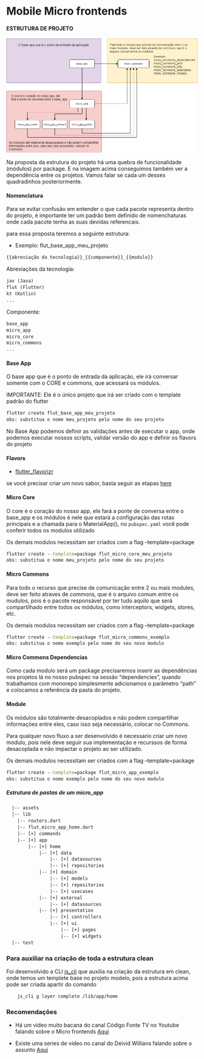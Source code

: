 # Mobile Micro frontends

#### ESTRUTURA DE PROJETO
![Multirepo](img/fluxo_multirepo_3.png)

Na proposta da estrutura do projeto há uma quebra de funcionalidade (módulos) por package. E na imagem acima conseguimos também ver a dependência entre os projetos.
Vamos falar se cada um desses quadradinhos posteriormente.

#### Nomenclatura
Para se evitar confusão em entender o que cada pacote representa dentro do projeto, é importante ter um padrão bem definido de nomenchaturas onde cada pacote tenha as suas devidas referencais. 

para essa proposta teremos a seguinte estrutura:

* Exemplo: flut_base_app_meu_projeto
```txt
{{abreviação da tecnologia}}_{{componente}}_{{modulo}}
```
Abreviações da tecnologia:
```txt
jav (Java) 
flut (Flutter) 
kt (Kotlin)
...
```
Componente:
```txt
base_app 
micro_app
micro_core
micro_commons
...
```

#### Base App
O base app que é o ponto de entrada da aplicação, ele irá conversar somente com o CORE e commons, que acessará os módulos.

IMPORTANTE: Ele é o único projeto que irá ser criado com o template padrão do flutter 

```cmd
flutter create flut_base_app_meu_projeto
obs: substitua o nome meu_projeto pelo nome do seu projeto
```

No Base App podemos definir as validações antes de executar o app, onde podemos executar nossos scripts, validar versão do app e definir os flavors do projeto

#### Flavors

  * [flutter_flavorizr](https://pub.dev/packages/flutter_flavorizr)


se você precisar criar um novo sabor, basta seguir as etapas [here](https://pub.dev/packages/flutter_flavorizr)


#### Micro Core

O core é o coração do nosso app, ele fará a ponte de conversa entre o base_app e os módulos é nele que estará a configuração das rotas principais e a chamada para o MaterialApp(), no `pubspec.yaml` você pode conferir todos os modulos utilizado

Os demais modulos necessitam ser criados com a flag –template=package 

```cmd
flutter create --template=package flut_micro_core_meu_projeto
obs: substitua o nome meu_projeto pelo nome do seu projeto
```

#### Micro Commons

Para todo o recurso que precise de comunicação entre 2 ou mais modules, deve ser feito atraves de commons, que é o arquivo comum entre os mudulos, pois é o pacote responsável por ter tudo aquilo que será compartilhado entre todos os módulos, como interceptors, widgets, stores, etc.

Os demais modulos necessitam ser criados com a flag –template=package 

```cmd
flutter create --template=package flut_micro_commons_exemplo
obs: substitua o nome exemplo pelo nome do seu novo modulo
```

#### Micro Commons Dependencias

Como cada modulo será um package precisaremos inserir as dependências nos projetos lá no nosso pubspec na sessão “dependencies”, quando trabalhamos com monorepo simplesmente adicionamos o parâmetro “path” e colocamos a referência da pasta do projeto.

#### Module

Os módulos são totalmente desacoplados e não podem compartilhar informações entre eles, caso isso seja necessário, colocar no Commons.

Para qualquer novo fluxo a ser desenvolvido é necessario criar um novo modulo, pois nele deve seguir sua implementação e recurssos de forma desacoplada e não impactar o projeto ao ser utilizado.

Os demais modulos necessitam ser criados com a flag –template=package 

```cmd
flutter create --template=package flut_micro_app_exemplo
obs: substitua o nome exemplo pelo nome do seu novo modulo
```

##### Estrutura de pastas de um micro_app
``` tex
  |-- assets
  |-- lib
    |-- routers.dart
    |-- flut_micro_app_home.dart
    |-- [+] commands
    |-- [+] app
        |-- [+] home
            |-- [+] data
                |-- [+] datasources
                |-- [+] repositories
            |-- [+] domain
                |-- [+] models
                |-- [+] repositories
                |-- [+] usecases
            |-- [+] external
                |-- [+] datasources
            |-- [+] presentation
                |-- [+] controllers
                |-- [+] ui
                    |-- [+] pages
                    |-- [+] widgets
  |-- test
``` 
### Para auxiliar na criação de toda a estrutura clean

Foi desenvolvido a CLI [js_cli](https://pub.dev/packages/js_cli) que auxilia na criação da estrutura em clean, onde temos um templete base no projeto modelo, pois a estrutura acima pode ser criada apartir do comando 

```txt
    js_cli g layer complete /lib/app/home
```

### Recomendações
* Há um vídeo muito bacana do canal Código Fonte TV no Youtube falando sobre o Micro frontends [Aqui]('https://www.youtube.com/watch?v=BbNIuUy_F0w&t=535s')

* Existe uma series de vídeo no canal do Deivid Willians falando sobre o assunto [Aqui]('https://www.youtube.com/watch?v=5rjQ5ooWDoY&list=PLRpTFz5_57cufduUDgiZZqA_k5Q7UV_50')
